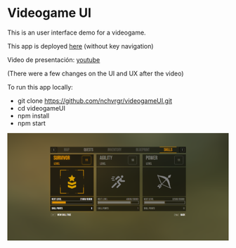 # Videogame UI

This is an user interface demo for a videogame.

This app is deployed [here](https://videogame-ui.vercel.app/) (without key navigation)

Video de presentación: [youtube](https://www.youtube.com/watch?v=-KJwEYkeoYY)

(There were a few changes on the UI and UX after the video)

To run this app locally:

- git clone https://github.com/nchvrgr/videogameUI.git
- cd videogameUI
- npm install
- npm start

<p align="center">
    <img src="./mediaFiles/screenshot.png">
</p>
